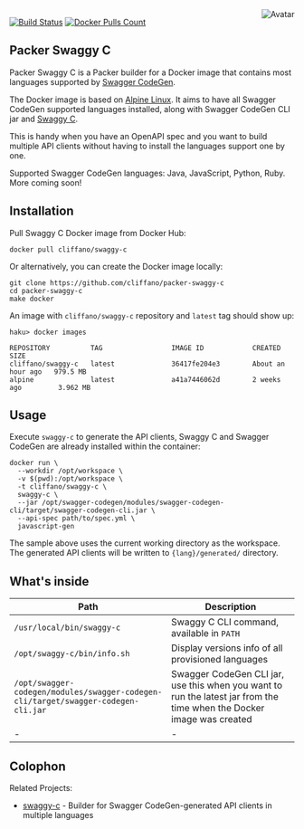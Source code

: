 <img align="right" src="https://raw.github.com/cliffano/packer-swaggy-c/master/avatar.jpg" alt="Avatar"/>

[![Build Status](https://img.shields.io/travis/cliffano/packer-swaggy-c.svg)](http://travis-ci.org/cliffano/packer-swaggy-c)
[![Docker Pulls Count](https://img.shields.io/docker/pulls/cliffano/swaggy-c.svg)](https://hub.docker.com/r/cliffano/swaggy-c/)

Packer Swaggy C
---------------

Packer Swaggy C is a Packer builder for a Docker image that contains most languages supported by [Swagger CodeGen](https://github.com/swagger-api/swagger-codegen).

The Docker image is based on [Alpine Linux](https://hub.docker.com/_/alpine/). It aims to have all Swagger CodeGen supported languages installed, along with Swagger CodeGen CLI jar and [Swaggy C](https://github.com/cliffano/swaggy-c).

This is handy when you have an OpenAPI spec and you want to build multiple API clients without having to install the languages support one by one.

Supported Swagger CodeGen languages: Java, JavaScript, Python, Ruby. More coming soon!

Installation
------------

Pull Swaggy C Docker image from Docker Hub:

    docker pull cliffano/swaggy-c

Or alternatively, you can create the Docker image locally:

    git clone https://github.com/cliffano/packer-swaggy-c
    cd packer-swaggy-c
    make docker

An image with `cliffano/swaggy-c` repository and `latest` tag should show up:

    haku> docker images

    REPOSITORY          TAG                 IMAGE ID            CREATED             SIZE
    cliffano/swaggy-c   latest              36417fe204e3        About an hour ago   979.5 MB
    alpine              latest              a41a7446062d        2 weeks ago         3.962 MB

Usage
-----

Execute `swaggy-c` to generate the API clients, Swaggy C and Swagger CodeGen are already installed within the container:

    docker run \
      --workdir /opt/workspace \
      -v $(pwd):/opt/workspace \
      -t cliffano/swaggy-c \
      swaggy-c \
      --jar /opt/swagger-codegen/modules/swagger-codegen-cli/target/swagger-codegen-cli.jar \
      --api-spec path/to/spec.yml \
      javascript-gen

The sample above uses the current working directory as the workspace. The generated API clients will be written to `{lang}/generated/` directory.

What's inside
-------------

| Path | Description |
|-|-|
| `/usr/local/bin/swaggy-c` | Swaggy C CLI command, available in `PATH` |
| `/opt/swaggy-c/bin/info.sh` | Display versions info of all provisioned languages |
| `/opt/swagger-codegen/modules/swagger-codegen-cli/target/swagger-codegen-cli.jar` | Swagger CodeGen CLI jar, use this when you want to run the latest jar from the time when the Docker image was created |
|-|-|

Colophon
--------

Related Projects:

* [swaggy-c](http://github.com/cliffano/swaggy-c) - Builder for Swagger CodeGen-generated API clients in multiple languages
